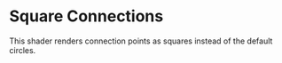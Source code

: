 Square Connections
==================

This shader renders connection points as squares instead of the default circles.
